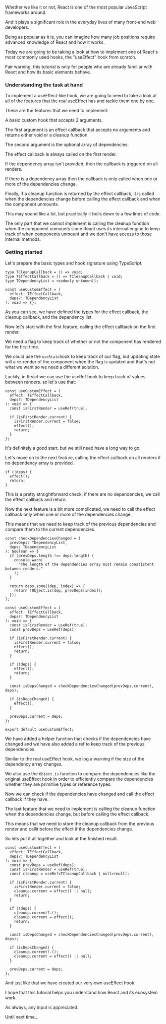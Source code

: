 Whether we like it or not, React is one of the most popular JavaScript frameworks around.

And it plays a significant role in the everyday lives of many front-end web developers.

Being as popular as it is, you can imagine how many job positions require advanced knowledge of React and how it works.

Today we are going to be taking a look at how to implement one of React's most commonly used hooks, the "useEffect" hook from scratch.

Fair warning, this tutorial is only for people who are already familiar with React and how its basic elements behave.

### Understanding the task at hand

To implement a useEffect-like hook, we are going to need to take a look at all of the features that the real useEffect has and tackle them one by one.

These are the features that we need to implement:

A basic custom hook that accepts 2 arguments.

The first argument is an effect callback that accepts no arguments and returns either void or a cleanup function.

The second argument is the optional array of dependencies.

The effect callback is always called on the first render.

If the dependency array isn't provided, then the callback is triggered on all renders.

If there is a dependency array then the callback is only called when one or more of the dependencies change.

Finally, if a cleanup function is returned by the effect callback, it is called when the dependencies change before calling the effect callback and when the component unmounts.

This may sound like a lot, but practically it boils down to a few lines of code.

The only part that we cannot implement is calling the cleanup function when the component unmounts since React uses its internal engine to keep track of when components unmount and we don't have access to those internal methods.

### Getting started

Let's prepare the basic types and hook signature using TypeScript:

```tsx
type TCleanupCallback = () => void;
type TEffectCallback = () => TCleanupCallback | void;
type TDependencyList = readonly unknown[];

const useCustomEffect = (
  effect: TEffectCallback,
  deps?: TDependencyList
): void => {};
```

As you can see, we have defined the types for the effect callback, the cleanup callback, and the dependency list.

Now let's start with the first feature, calling the effect callback on the first render.

We need a flag to keep track of whether or not the component has rendered for the first time.

We could use the `useState`hook to keep track of our flag, but updating state will a re-render of the component when the flag is updated and that's not what we want so we need a different solution.

Luckily, in React we can use the useRef hook to keep track of values between renders. so let's use that:

```tsx
const useCustomEffect = (
  effect: TEffectCallback,
  deps?: TDependencyList
): void => {
  const isFirstRender = useRef(true);

  if (isFirstRender.current) {
    isFirstRender.current = false;
    effect();
    return;
  }
};
```

It's definitely a good start, but we still need have a long way to go.

Let's move on to the next feature, calling the effect callback on all renders if no dependency array is provided.

```tsx
if (!deps) {
  effect();
  return;
}
```

This is a pretty straightforward check, if there are no dependencies, we call the effect callback and return.

Now the next feature is a bit more complicated, we need to call the effect callback only when one or more of the dependencies change.

This means that we need to keep track of the previous dependencies and compare them to the current dependencies.

```tsx
const checkDependenciesChanged = (
  prevDeps: TDependencyList,
  deps: TDependencyList
): boolean => {
  if (prevDeps.length !== deps.length) {
    console.warn(
      "The length of the dependencies array must remain constistent between renders."
    );
  }

  return deps.some((dep, index) => {
    return !Object.is(dep, prevDeps[index]);
  });
};

const useCustomEffect = (
  effect: TEffectCallback,
  deps?: TDependencyList
): void => {
  const isFirstRender = useRef(true);
  const prevDeps = useRef(deps);

  if (isFirstRender.current) {
    isFirstRender.current = false;
    effect();
    return;
  }

  if (!deps) {
    effect();
    return;
  }

  const isDepsChanged = checkDependenciesChanged(prevDeps.current!, deps);

  if (isDepsChanged) {
    effect();
  }

  prevDeps.current = deps;
};

export default useCustomEffect;
```

We have added a helper function that checks if the dependencies have changed and we have also added a ref to keep track of the previous dependencies.

Similar to the real useEffect hook, we log a warning if the size of the dependency array changes.

We also use the `Object.is` function to compare the dependencies like the original useEffect hook in order to efficiently compare the dependencies whether they are primitive types or reference types.

Now we can check if the dependencies have changed and call the effect callback if they have.

The last feature that we need to implement is calling the cleanup function when the dependencies change, but before calling the effect callback.

This means that we need to store the cleanup callback from the previous render and callit before the effect if the dependencies change.

So lets put it all together and look at the finished result.

```tsx
const useCustomEffect = (
  effect: TEffectCallback,
  deps?: TDependencyList
): void => {
  const prevDeps = useRef(deps);
  const isFirstRender = useRef(true);
  const cleanup = useRef<TCleanupCallback | null>(null);

  if (isFirstRender.current) {
    isFirstRender.current = false;
    cleanup.current = effect() || null;
    return;
  }

  if (!deps) {
    cleanup.current?.();
    cleanup.current = effect();
    return;
  }

  const isDepsChanged = checkDependenciesChanged(prevDeps.current!, deps);

  if (isDepsChanged) {
    cleanup.current?.();
    cleanup.current = effect() || null;
  }

  prevDeps.current = deps;
};
```

And just like that we have created our very own useEffect hook.

I hope that this tutorial helps you understand how React and its ecosystem work.

As always, any input is appreciated.

Until next time...
